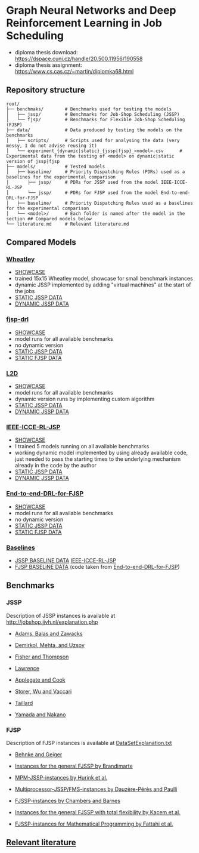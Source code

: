 # Graph Neural Networks and Deep Reinforcement Learning in Job Scheduling

- diploma thesis download: https://dspace.cuni.cz/handle/20.500.11956/190558
- diploma thesis assignment: https://www.cs.cas.cz/~martin/diplomka68.html


## Repository structure

```
root/
├── benchmaks/        # Benchmarks used for testing the models
│   ├── jssp/         # Benchmarks for Job-Shop Scheduling (JSSP)
│   └── fjsp/         # Benchmarks for Flexible Job-Shop Scheduling (FJSP)
├── data/             # Data produced by testing the models on the benchmarks
│   ├── scripts/      # Scripts used for analysing the data (very messy, I do not advise reusing it)
│   └── experiment_{dynamic|static}_{jssp|fjsp}_<model>.csv      # Experimental data from the testing of <model> on dynamic|static version of jssp|fjsp 
├── models/           # Tested models
│   ├── baseline/     # Priority Dispatching Rules (PDRs) used as a baselines for the experimental comparison
│       ├── jssp/     # PDRs for JSSP used from the model IEEE-ICCE-RL-JSP 
│       └── jssp/     # PDRs for FJSP used from the model End-to-end-DRL-for-FJSP
│   ├── baseline/     # Priority Dispatching Rules used as a baselines for the experimental comparison
│   └── <model>/      # Each folder is named after the model in the section ## Compared models below
└── literature.md     # Relevant literature.md
```

## Compared Models

### [Wheatley](models/Wheatley/)

- [SHOWCASE](models/Wheatley/repo/Showcase.ipynb)
- trained 15x15 Wheatley model, showcase for small benchmark instances 
- dynamic JSSP implemented by adding "virtual machines" at the start of the jobs
- [STATIC JSSP DATA](data/experiment_static_jssp_wheatley.csv)
- [DYNAMIC JSSP DATA](data/experiment_dynamic_jssp_wheatley.csv)

### [fjsp-drl](models/fjsp-drl/)

- [SHOWCASE](models/fjsp-drl/repo/Showcase%20fjsp-drl.ipynb)
- model runs for all available benchmarks
- no dynamic version
- [STATIC JSSP DATA](data/experiment_static_jssp_fjsp_drl.csv)
- [STATIC FJSP DATA](data/experiment_static_fjsp_fjsp_drl.csv)

### [L2D](models/L2D/)

- [SHOWCASE](models/L2D/Showcase.ipynb)
- model runs for all available benchmarks
- dynamic version runs by implementing custom algorithm
- [STATIC JSSP DATA](data/experiment_static_jssp_l2d.csv)
- [DYNAMIC JSSP DATA](data/experiment_dynamic_jssp_l2d.csv)

### [IEEE-ICCE-RL-JSP](models/IEEE-ICCE-RL-JSP/)

- [SHOWCASE](models/IEEE-ICCE-RL-JSP/repo/ieee_icce_rl_jsp.ipynb)
- I trained 5 models running on all available benchmarks
- working dynamic model implemented by using already available code, just needed to pass the starting times to the underlying mechanism already in the code by the author
- [STATIC JSSP DATA](data/experiment_static_jssp_ieee_icce_rl_jsp.csv)
- [DYNAMIC JSSP DATA](data/experiment_dynamic_jssp_ieee_icce_rl_jsp.csv)

### [End-to-end-DRL-for-FJSP](models/End-to-end-DRL-for-FJSP/)

- [SHOWCASE](models/End-to-end-DRL-for-FJSP/repo/FJSP_RealWorld/Showcase.ipynb)
- model runs for all available benchmarks
- no dynamic version
- [STATIC JSSP DATA](data/experiment_static_jssp_end_to_end_drl_for_fjsp.csv)
- [STATIC FJSP DATA](data/experiment_static_fjsp_end_to_end_drl_for_fjsp.csv)

### [Baselines](models/baseline/)

- [JSSP BASELINE DATA](data/experiment_static_jssp_baseline.csv) [IEEE-ICCE-RL-JSP](models/IEEE-ICCE-RL-JSP/)
- [FJSP BASELiNE DATA](data/experiment_static_fjsp_baseline.csv) (code taken from [End-to-end-DRL-for-FJSP](models/End-to-end-DRL-for-FJSP/))

## Benchmarks

### JSSP

Description of JSSP instances is available at http://jobshop.jjvh.nl/explanation.php

- [Adams, Balas and Zawacks](benchmarks/jssp/abz_instances)

- [Demirkol, Mehta, and Uzsoy](benchmarks/jssp/dmu_instances/)

- [Fisher and Thompson](benchmarks/jssp/ft_instances/)

- [Lawrence](benchmarks/jssp/la_instances/)

- [Applegate and Cook](benchmarks/jssp/orb_instances/)

- [Storer, Wu and Vaccari](benchmarks/jssp/swv_instances/)

- [Taillard](benchmarks/jssp/ta_instances/)

- [Yamada and Nakano](benchmarks/jssp/yn_instances/)

### FJSP

Description of FJSP instances is available at [DataSetExplanation.txt](benchmarks/fjsp/DataSetExplanation.txt)

- [Behnke and Geiger](benchmarks/fjsp/0_BehnkeGeiger/)

- [Instances for the general FJSSP by Brandimarte](benchmarks/fjsp/1_Brandimarte/)

- [MPM-JSSP-instances by Hurink et al.](benchmarks/fjsp/2_Hurink/)

- [Multiprocessor-JSSP/FMS-instances by Dauzère-Pérès and Paulli](benchmarks/fjsp/3_DPpaulli/)

- [FJSSP-instances by Chambers and Barnes](benchmarks/fjsp/4_ChambersBarnes/)

- [Instances for the general FJSSP with total flexibility by Kacem et al.](benchmarks/fjsp/5_Kacem/)

- [FJSSP-instances for Mathematical Programming by Fattahi et al.](benchmarks/fjsp/6_Fattahi/)

## [Relevant literature](/literature.md)
